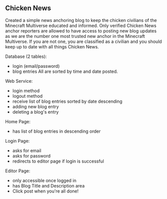 ## Chicken News 

Created a simple news anchoring blog to keep the chicken civilians of the Minecraft Multiverse educated and informed. Only verified Chicken News anchor reporters are allowed to have access to posting new blog updates as we are the number one most trusted new anchor in the Minecraft Multiverse. If you are not one, you are classified as a civilian and you should keep up to date with all things Chicken News. 

Database (2 tables):
- login (email/password)
- blog entries
All are sorted by time and date posted.

Web Service:
- login method
- logout method
- receive list of blog entries sorted by date descending
- adding new blog entry
- deleting a blog's entry

Home Page:
- has list of blog entries in descending order

Login Page:
- asks for email
- asks for password
- redirects to editor page if login is successful

Editor Page:
- only accessible once logged in
- has Blog Title and Description area
- Click post when you're all done!
